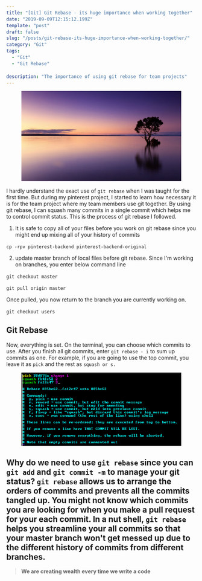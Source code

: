 ```yaml
---
title: "[Git] Git Rebase - its huge importance when working together"
date: "2019-09-09T12:15:12.199Z"
template: "post"
draft: false
slug: "/posts/git-rebase-its-huge-importance-when-working-together/"
category: "Git"
tags:
  - "Git"
  - "Git Rebase"

description: "The importance of using git rebase for team projects"
---
```


<figure>
    <img src="/media/nature-photo3.jpeg" alt="unsplash-film">
    <!-- <figcaption>Splendid</figcaption> -->
</figure>

I hardly understand the exact use of `git rebase` when I was taught for the first time. But during my pinterest project, I started to learn how necessary it is for the team project where my team members use git together. By using git rebase, I can squash many commits in a single commit which helps me to control commit status. This is the process of git rebase I followed.

1. It is safe to copy all of your files before you work on git rebase since you might end up mixing all of your history of commits 

`cp -rpv pinterest-backend pinterest-backend-original`

2. update master branch of local files before git rebase. Since I'm working on branches, you enter below command line

`git checkout master` 

`git pull origin master`

Once pulled, you now return to the branch you are currently working on. 

`git checkout users`

## Git Rebase

Now, everything is set. On the terminal, you can choose which commits to use. After you finish all git commits, enter `git rebase - i`  to sum up commits as one. For example, if you are going to use the top commit, you leave it as `pick` and the rest as `squash or s.` 

<figure>
    <img src="/media/git-squash.png" alt="unsplash-film">
    <!-- <figcaption>Splendid</figcaption> -->
</figure>

Why do we need to use `git rebase` since you can `git add` and `git commit -m` to manage your git status?
`git rebase` allows us to arrange the orders of commits and prevents all the commits tangled up. You might not know which commits you are looking for when you make a pull request for your each commit. In a nut shell, `git rebase` helps you streamline your all commits so that your master branch won't get messed up due to the different history of commits from different branches.
---

> **We are creating wealth every time we write a code**
